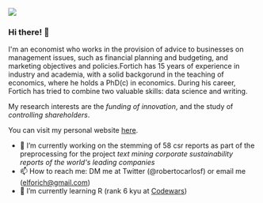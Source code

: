 ![](https://komarev.com/ghpvc/?username=rfortich)

### Hi there! 👋

I'm an economist who works in the provision of advice to businesses on management issues, such as financial planning and budgeting, and marketing objectives and policies.Fortich has 15 years of experience in industry and academia, with a solid backgorund in the teaching of economics, where he holds a PhD(c) in economics. During his career, Fortich has tried to combine two valuable skills: data science and writing.

My research interests are the *funding of innovation*, and the study of *controlling shareholders*.  

You can visit my personal website [here](https://rfortich.github.io/).

- 🔭 I’m currently working on the stemming of 58 csr reports as part of the preprocessing for the project *text mining corporate sustainability reports of the world's leading companies*<!--creating my website in Github-->
- 📫 How to reach me: DM me at Twitter (@robertocarlosf) or email me (elforich@gmail.com)
- 🌱 I’m currently learning R (rank 6 kyu at [Codewars](https://www.codewars.com/users/rfortich))
<!--

**rfortich/rfortich** is a ✨ _special_ ✨ repository because its `README.md` (this file) appears on your GitHub profile.

Here are some ideas to get you started:


- 👯 I’m looking to collaborate on ...
- 🤔 I’m looking for help with ...
- 💬 Ask me about ...

- 😄 Pronouns: ...
- ⚡ Fun fact: ...
-->
